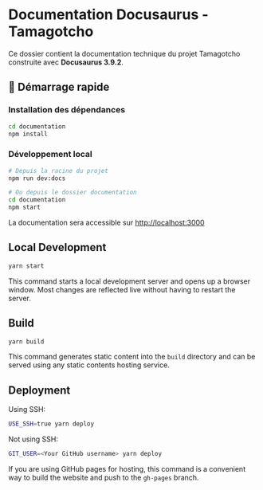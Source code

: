 # Documentation Docusaurus - Tamagotcho

Ce dossier contient la documentation technique du projet Tamagotcho construite avec **Docusaurus 3.9.2**.

## 🚀 Démarrage rapide

### Installation des dépendances

```bash
cd documentation
npm install
```

### Développement local

```bash
# Depuis la racine du projet
npm run dev:docs

# Ou depuis le dossier documentation
cd documentation
npm start
```

La documentation sera accessible sur [http://localhost:3000](http://localhost:3000)

## Local Development

```bash
yarn start
```

This command starts a local development server and opens up a browser window. Most changes are reflected live without having to restart the server.

## Build

```bash
yarn build
```

This command generates static content into the `build` directory and can be served using any static contents hosting service.

## Deployment

Using SSH:

```bash
USE_SSH=true yarn deploy
```

Not using SSH:

```bash
GIT_USER=<Your GitHub username> yarn deploy
```

If you are using GitHub pages for hosting, this command is a convenient way to build the website and push to the `gh-pages` branch.
